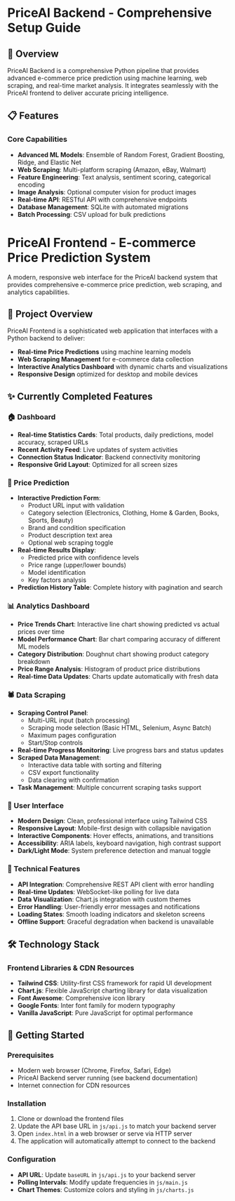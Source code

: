 # PriceAI Backend - Comprehensive Setup Guide

## 🚀 Overview

PriceAI Backend is a comprehensive Python pipeline that provides advanced e-commerce price prediction using machine learning, web scraping, and real-time market analysis. It integrates seamlessly with the PriceAI frontend to deliver accurate pricing intelligence.

## 📋 Features

### Core Capabilities
- **Advanced ML Models**: Ensemble of Random Forest, Gradient Boosting, Ridge, and Elastic Net
- **Web Scraping**: Multi-platform scraping (Amazon, eBay, Walmart)
- **Feature Engineering**: Text analysis, sentiment scoring, categorical encoding
- **Image Analysis**: Optional computer vision for product images
- **Real-time API**: RESTful API with comprehensive endpoints
- **Database Management**: SQLite with automated migrations
- **Batch Processing**: CSV upload for bulk predictions

# PriceAI Frontend - E-commerce Price Prediction System

A modern, responsive web interface for the PriceAI backend system that provides comprehensive e-commerce price prediction, web scraping, and analytics capabilities.

## 🎯 Project Overview

PriceAI Frontend is a sophisticated web application that interfaces with a Python backend to deliver:

- **Real-time Price Predictions** using machine learning models
- **Web Scraping Management** for e-commerce data collection
- **Interactive Analytics Dashboard** with dynamic charts and visualizations
- **Responsive Design** optimized for desktop and mobile devices

## ✨ Currently Completed Features

### 🏠 Dashboard
- **Real-time Statistics Cards**: Total products, daily predictions, model accuracy, scraped URLs
- **Recent Activity Feed**: Live updates of system activities
- **Connection Status Indicator**: Backend connectivity monitoring
- **Responsive Grid Layout**: Optimized for all screen sizes

### 🔮 Price Prediction
- **Interactive Prediction Form**: 
  - Product URL input with validation
  - Category selection (Electronics, Clothing, Home & Garden, Books, Sports, Beauty)
  - Brand and condition specification
  - Product description text area
  - Optional web scraping toggle
- **Real-time Results Display**: 
  - Predicted price with confidence levels
  - Price range (upper/lower bounds)
  - Model identification
  - Key factors analysis
- **Prediction History Table**: Complete history with pagination and search

### 📊 Analytics Dashboard
- **Price Trends Chart**: Interactive line chart showing predicted vs actual prices over time
- **Model Performance Chart**: Bar chart comparing accuracy of different ML models
- **Category Distribution**: Doughnut chart showing product category breakdown
- **Price Range Analysis**: Histogram of product price distributions
- **Real-time Data Updates**: Charts update automatically with fresh data

### 🕷️ Data Scraping
- **Scraping Control Panel**:
  - Multi-URL input (batch processing)
  - Scraping mode selection (Basic HTML, Selenium, Async Batch)
  - Maximum pages configuration
  - Start/Stop controls
- **Real-time Progress Monitoring**: Live progress bars and status updates
- **Scraped Data Management**: 
  - Interactive data table with sorting and filtering
  - CSV export functionality
  - Data clearing with confirmation
- **Task Management**: Multiple concurrent scraping tasks support

### 🎨 User Interface
- **Modern Design**: Clean, professional interface using Tailwind CSS
- **Responsive Layout**: Mobile-first design with collapsible navigation
- **Interactive Components**: Hover effects, animations, and transitions
- **Accessibility**: ARIA labels, keyboard navigation, high contrast support
- **Dark/Light Mode**: System preference detection and manual toggle

### 🔧 Technical Features
- **API Integration**: Comprehensive REST API client with error handling
- **Real-time Updates**: WebSocket-like polling for live data
- **Data Visualization**: Chart.js integration with custom themes
- **Error Handling**: User-friendly error messages and notifications
- **Loading States**: Smooth loading indicators and skeleton screens
- **Offline Support**: Graceful degradation when backend is unavailable

## 🛠️ Technology Stack

### Frontend Libraries & CDN Resources
- **Tailwind CSS**: Utility-first CSS framework for rapid UI development
- **Chart.js**: Flexible JavaScript charting library for data visualization
- **Font Awesome**: Comprehensive icon library
- **Google Fonts**: Inter font family for modern typography
- **Vanilla JavaScript**: Pure JavaScript for optimal performance

## 🚀 Getting Started

### Prerequisites
- Modern web browser (Chrome, Firefox, Safari, Edge)
- PriceAI Backend server running (see backend documentation)
- Internet connection for CDN resources

### Installation
1. Clone or download the frontend files
2. Update the API base URL in `js/api.js` to match your backend server
3. Open `index.html` in a web browser or serve via HTTP server
4. The application will automatically attempt to connect to the backend

### Configuration
- **API URL**: Update `baseURL` in `js/api.js` to your backend server
- **Polling Intervals**: Modify update frequencies in `js/main.js`
- **Chart Themes**: Customize colors and styling in `js/charts.js`

